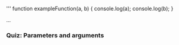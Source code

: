''' 
function exampleFunction(a, b) {
  console.log(a);
  console.log(b);
}

...

###   Quiz: Parameters and arguments

